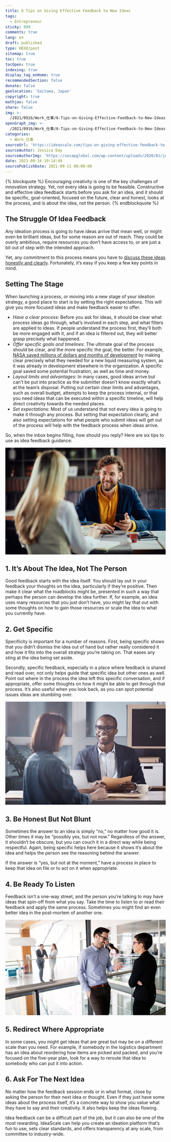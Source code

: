 ```yaml
---
title: 6 Tips on Giving Effective Feedback to New Ideas
tags:
  - Entrepreneur
sticky: 999
comments: true
lang: en
draft: published
type: HEXO/post
sitemap: true
toc: true
tocOpen: true
indexing: true
display_tag_onHome: true
recommendedSection: false
donate: false
geolocation: 'Saitama, Japan'
copyright: true
mathjax: false
share: false
img: >-
  /2021/0916/Work_仕事/6-Tips-on-Giving-Effective-Feedback-to-New-Ideas/two-women-having-a-discussion.jpeg.webp
openGraph_img: >-
  /2021/0916/Work_仕事/6-Tips-on-Giving-Effective-Feedback-to-New-Ideas/two-women-having-a-discussion.jpeg
categories:
  - Work_仕事
sourceUrl: 'https://ideascale.com/tips-on-giving-effective-feedback-to-new-ideas/'
sourceAuthor: Jessica Day
sourceAuthorImg: 'https://socapglobal.com/wp-content/uploads/2020/01/jess-1-300x300.jpg'
date: 2021-09-16 19:14:49
sourcePublishDate: 2021-09-11 00:00:00
---
```


{% blockquote %}
   Encouraging creativity is one of the key challenges of innovation strategy. Yet, not every idea is going to be feasible. Constructive and effective idea feedback starts before you ask for an idea, and it should be specific, goal-oriented, focused on the future, clear and honest, looks at the process, and is about the idea, not the person.
{% endblockquote %}

## The Struggle Of Idea Feedback
 Any ideation process is going to have ideas arrive that mean well, or might even be brilliant ideas, but for some reason are out of reach. They could be overly ambitious, require resources you don’t have access to, or are just a bit out of step with the intended approach.

 Yet, any commitment to this process means you have to [discuss these ideas honestly and clearly](https://online.champlain.edu/blog/giving-constructive-feedback). Fortunately, it’s easy if you keep a few key points in mind.

## Setting The Stage
 When launching a process, or moving into a new stage of your ideation strategy, a good place to start is by setting the right expectations. This will give you more focused ideas and make feedback easier to offer.

  - *Have a clear process*: Before you ask for ideas, it should be clear what process ideas go through, what’s involved in each step, and what filters are applied to ideas. If people understand the process first, they’ll both be more engaged with it, and if an idea is filtered out, they will better grasp precisely what happened.
  - *Offer specific goals and timelines*: The ultimate goal of the process should be clear, and the more specific the goal, the better. For example, [NASA saved millions of dollars and months of development](https://ideascale.com/24571-2/) by making clear precisely what they needed for a new liquid measuring system, as it was already in development elsewhere in the organization. A specific goal saved some potential frustration, as well as time and money.
  - *Layout limits and advantages*: In many cases, good ideas arrive but can’t be put into practice as the submitter doesn’t know exactly what’s at the team’s disposal. Putting out certain clear limits and advantages, such as overall budget, attempts to keep the process internal, or that you need ideas that can be executed within a specific timeline, will help direct creativity towards the needed places.
  - *Set expectations*: Most of us understand that not every idea is going to make it through any process. But setting that expectation clearly, and also setting expectations for what people who submit ideas will get out of the process will help with the feedback process when ideas arrive.

So, when the inbox begins filling, how should you reply? Here are six tips to use as idea feedback guidance:

![](./6-Tips-on-Giving-Effective-Feedback-to-New-Ideas/AdobeStock_269985102_600x.jpg)

## 1. It’s About The Idea, Not The Person
 Good feedback starts with the idea itself. You should lay out in your feedback your thoughts on the idea, particularly if they’re positive. Then make it clear what the roadblocks might be, presented in such a way that perhaps the person can develop the idea further. If, for example, an idea uses many resources that you just don’t have, you might lay that out with some thoughts on how to gain those resources or scale the idea to what you currently have.

## 2. Get Specific
 Specificity is important for a number of reasons. First, being specific shows that you didn’t dismiss the idea out of hand but rather really considered it and how it fits into the overall strategy you’re taking on. That eases any sting at the idea being set aside.

 Secondly, specific feedback, especially in a place where feedback is shared and read over, not only helps guide that specific idea but other ones as well. Point out where in the process the idea left this specific conversation, and if appropriate, offer some thoughts on how it might be able to get through that process. It’s also useful when you look back, as you can spot potential issues ideas are stumbling over.

![](./6-Tips-on-Giving-Effective-Feedback-to-New-Ideas/AdobeStock_183118681_600x.jpg)

## 3. Be Honest But Not Blunt
 Sometimes the answer to an idea is simply “no,” no matter how good it is. Other times it may be “possibly yes, but not now.” Regardless of the answer, it shouldn’t be obscure, but you can couch it in a direct way while being respectful. Again, being specific helps here because it shows it’s about the idea and helps the person see the reasoning behind the answer.

 If the answer is “yes, but not at the moment,” have a process in place to keep that idea on file or to act on it when appropriate.

## 4. Be Ready To Listen
 Feedback isn’t a one-way street, and the person you’re talking to may have ideas that spin-off from what you say. Take the time to listen to or read their feedback and apply the same process. Sometimes you might find an even better idea in the post-mortem of another one.

![](./6-Tips-on-Giving-Effective-Feedback-to-New-Ideas/AdobeStock_223502941_600x.jpg)

## 5. Redirect Where Appropriate
 In some cases, you might get ideas that are great but may be on a different scale than you need. For example, if somebody in the logistics department has an idea about reordering how items are picked and packed, and you’re focused on the five-year plan, look for a way to reroute that idea to somebody who can put it into action.

## 6. Ask For The Next Idea
 No matter how the feedback session ends or in what format, close by asking the person for their next idea or thought. Even if they just have some ideas about the process itself, it’s a concrete way to show you value what they have to say and their creativity. It also helps keep the ideas flowing.

 Idea feedback can be a difficult part of the job, but it can also be one of the most rewarding. IdeaScale can help you create an ideation platform that’s fun to use, sets clear standards, and offers transparency at any scale, from committee to industry-wide.

